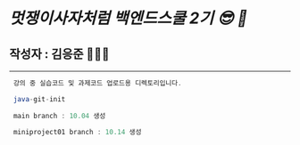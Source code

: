 # ***멋쟁이사자처럼 백엔드스쿨 2기 😎 🦁***


## 작성자 : 김응준 🧑🏻‍💻 


---

```java 
 강의 중 실습코드 및 과제코드 업로드용 디렉토리입니다.

 java-git-init 
 
 main branch : 10.04 생성
 
 miniproject01 branch : 10.14 생성
```

